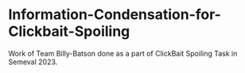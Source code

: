 # Information-Condensation-for-Clickbait-Spoiling
Work of Team Billy-Batson done as a part of ClickBait Spoiling Task in Semeval 2023.
